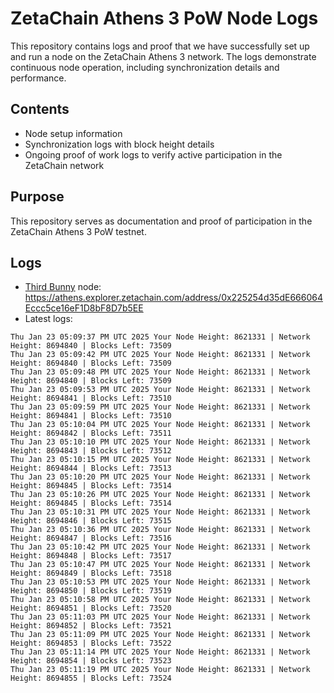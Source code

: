# ZetaChain Athens 3 PoW Node Logs
This repository contains logs and proof that we have successfully set up and run a node on the ZetaChain Athens 3 network. The logs demonstrate continuous node operation, including synchronization details and performance.

## Contents
- Node setup information
- Synchronization logs with block height details
- Ongoing proof of work logs to verify active participation in the ZetaChain network

## Purpose
This repository serves as documentation and proof of participation in the ZetaChain Athens 3 PoW testnet.

## Logs

- [Third Bunny](https://thirdbunny.xyz/) node: https://athens.explorer.zetachain.com/address/0x225254d35dE666064Eccc5ce16eF1D8bF8D7b5EE
- Latest logs:
```
Thu Jan 23 05:09:37 PM UTC 2025 Your Node Height: 8621331 | Network Height: 8694840 | Blocks Left: 73509
Thu Jan 23 05:09:42 PM UTC 2025 Your Node Height: 8621331 | Network Height: 8694840 | Blocks Left: 73509
Thu Jan 23 05:09:48 PM UTC 2025 Your Node Height: 8621331 | Network Height: 8694840 | Blocks Left: 73509
Thu Jan 23 05:09:53 PM UTC 2025 Your Node Height: 8621331 | Network Height: 8694841 | Blocks Left: 73510
Thu Jan 23 05:09:59 PM UTC 2025 Your Node Height: 8621331 | Network Height: 8694841 | Blocks Left: 73510
Thu Jan 23 05:10:04 PM UTC 2025 Your Node Height: 8621331 | Network Height: 8694842 | Blocks Left: 73511
Thu Jan 23 05:10:10 PM UTC 2025 Your Node Height: 8621331 | Network Height: 8694843 | Blocks Left: 73512
Thu Jan 23 05:10:15 PM UTC 2025 Your Node Height: 8621331 | Network Height: 8694844 | Blocks Left: 73513
Thu Jan 23 05:10:20 PM UTC 2025 Your Node Height: 8621331 | Network Height: 8694845 | Blocks Left: 73514
Thu Jan 23 05:10:26 PM UTC 2025 Your Node Height: 8621331 | Network Height: 8694845 | Blocks Left: 73514
Thu Jan 23 05:10:31 PM UTC 2025 Your Node Height: 8621331 | Network Height: 8694846 | Blocks Left: 73515
Thu Jan 23 05:10:36 PM UTC 2025 Your Node Height: 8621331 | Network Height: 8694847 | Blocks Left: 73516
Thu Jan 23 05:10:42 PM UTC 2025 Your Node Height: 8621331 | Network Height: 8694848 | Blocks Left: 73517
Thu Jan 23 05:10:47 PM UTC 2025 Your Node Height: 8621331 | Network Height: 8694849 | Blocks Left: 73518
Thu Jan 23 05:10:53 PM UTC 2025 Your Node Height: 8621331 | Network Height: 8694850 | Blocks Left: 73519
Thu Jan 23 05:10:58 PM UTC 2025 Your Node Height: 8621331 | Network Height: 8694851 | Blocks Left: 73520
Thu Jan 23 05:11:03 PM UTC 2025 Your Node Height: 8621331 | Network Height: 8694852 | Blocks Left: 73521
Thu Jan 23 05:11:09 PM UTC 2025 Your Node Height: 8621331 | Network Height: 8694853 | Blocks Left: 73522
Thu Jan 23 05:11:14 PM UTC 2025 Your Node Height: 8621331 | Network Height: 8694854 | Blocks Left: 73523
Thu Jan 23 05:11:19 PM UTC 2025 Your Node Height: 8621331 | Network Height: 8694855 | Blocks Left: 73524
```
